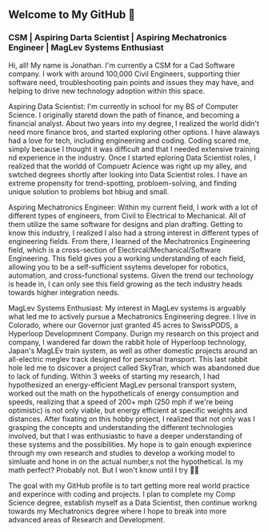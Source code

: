 ## Welcome to My GitHub 👋

### CSM | Aspiring Darta Scientist | Aspiring Mechatronics Engineer | MagLev Systems Enthusiast

Hi, all! My name is Jonathan. I'm currently a CSM for a Cad Software company. I work with around 100,000 Civil Engineers, supporting thier software need, troubleshooting pain points and issues they may have, and helping to drive new technology adoption within this space.

Aspiring Data Scientist: I'm currently in school for my BS of Computer Science. I originally staretd down the path of finance, and becoming a financial analyst. About two years into my degree, I realized the world didn't need more finance bros, and started exploring other options. I have alaways had a love for tech, including engineering and coding. Coding scared me, simply because I thought it was difficult and that I needed extensive training nd experience in the industry. Once I started eploring Data Scientist roles, I realized that the worldd of Compuetr Acience was right up my alley, and swtched degrees shortly after looking into Data Scientist roles. I have an extreme propensity for trend-spotting, probloem-solving, and finding unique solution to problems bot hbiug and small.

Aspiring Mechatronics Engineer: Within my current field, I work with a lot of different types of engineers, from Civil to Electrical to Mechanical. All of them utilize the same software for designs and plan drafting. Getting to know this industry, I realized I also had a strong interest in different types of engineering fields. From there, I learned of the Mechatronics Engineering field, which is a cross-section of Electircal/Mechanical/Software Engineering. This field gives you a working understanding of each field, allowing you to be a self-sufficient ssytems developer for robotics, automation, and cross-functional systems. Given the trend our technology is heade in, I can only see this field growing as the tech industry heads towards higher integration needs.

MagLev Systems Enthusiast: My interest in MagLev systems is arguably what led me to actively pursue a Mechatronics Engineering degree. I live in Colorado, where our Governor just granted 45 acres to SwissPODS, a Hyperloop Developmnent Company. Durign my research on this project and company, I wandered far down the rabbit hole of Hyperloop technology, Japan's MagLEv train system, as well as other domestic projects around an all-electric meglev track designed for personal transport. This last rabbit hole led me to dsicover a project called SkyTran, which was abandoned due to lack of funding. Within 3 weeks of starting my research, I had hypothesized an energy-efficient MagLev personal transport system, worked out the math on the hypotheticals of energy consumption and speeds, realizing that a speed of 200+ mph (250 mph if we're being optimistic) is not only viable, but energy efficient at specific weights and distances. After fixating on this hobby project, I realized that not only was I grasping the concepts and understanding the different technologies involved, but that I was enthusiastic to have a deeper understanding of these systems and the possibilities. My hope is to gain enough expierince through my own research and studies to develop a working model to simluate and hone in on the actual number,s not the hypothetical. Is my math perfect? Probably not. But I won't know until I try 🤷‍♂️

The goal with my GitHub profile is to tart getting more real world practice and experince with coding and projects. I plan to complete my Comp Science degree, establish myself as a Data Scientist, then continue workng towards my Mechatronics degree where I hope to break into more advanced areas of Research and Development.
<!--
**jbusch01/jbusch01** is a ✨ _special_ ✨ repository because its `README.md` (this file) appears on your GitHub profile.


Here are some ideas to get you started:

- 🔭 I’m currently working on ...
- 🌱 I’m currently learning ...
- 👯 I’m looking to collaborate on ...
- 🤔 I’m looking for help with ...
- 💬 Ask me about ...
- 📫 How to reach me: ...
- 😄 Pronouns: ...
- ⚡ Fun fact: ...
-->
